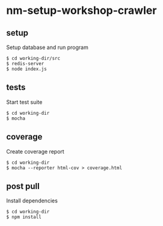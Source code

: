 nm-setup-workshop-crawler
=========================


## setup

Setup database and run program

```
$ cd working-dir/src
$ redis-server
$ node index.js
```

## tests

Start test suite

```
$ cd working-dir
$ mocha
```

## coverage

Create coverage report

```
$ cd working-dir
$ mocha --reporter html-cov > coverage.html
```

## post pull

Install dependencies

```
$ cd working-dir
$ npm install
```